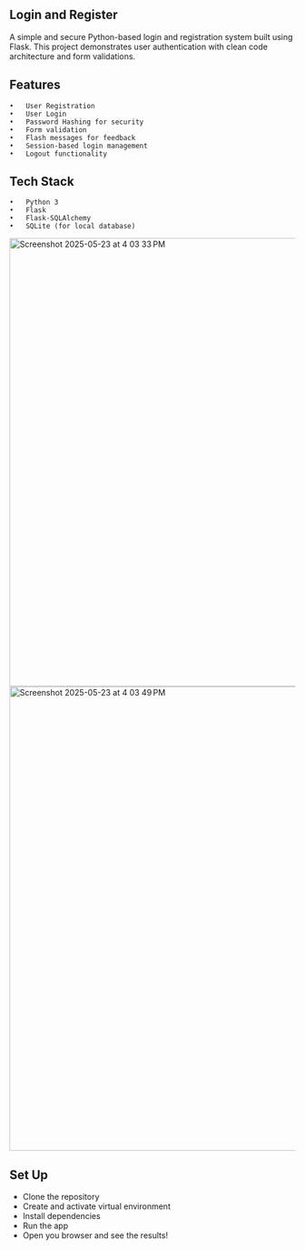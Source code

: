 ## Login and Register
A simple and secure Python-based login and registration system built using Flask. This project demonstrates user authentication with clean code architecture and form validations.

## Features
	•	User Registration
	•	User Login
	•	Password Hashing for security
	•	Form validation
	•	Flash messages for feedback
	•	Session-based login management
	•	Logout functionality

## Tech Stack
	•	Python 3
	•	Flask
	•	Flask-SQLAlchemy
	•	SQLite (for local database)
 <img width="788" alt="Screenshot 2025-05-23 at 4 03 33 PM" src="https://github.com/user-attachments/assets/718d6ca2-82dc-486d-ac9d-c6e6d8f97475" />
<img width="816" alt="Screenshot 2025-05-23 at 4 03 49 PM" src="https://github.com/user-attachments/assets/79862463-6201-4e3e-9093-be1600076898" />

## Set Up
- Clone the repository
- Create and activate virtual environment
- Install dependencies
- Run the app
- Open you browser and see the results!
